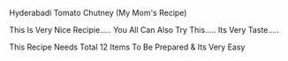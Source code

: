 Hyderabadi  Tomato Chutney (My Mom's Recipe)

This Is Very Nice Recipie.....
You All Can Also Try This.....
Its Very Taste.....

This Recipe Needs Total 12 Items To Be Prepared & Its Very Easy 